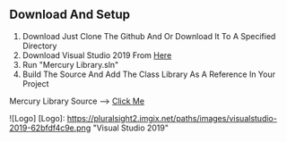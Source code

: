 ## Download And Setup

1. Download Just Clone The Github And Or Download It To A Specified Directory
2. Download Visual Studio 2019 From [Here](https://visualstudio.microsoft.com/downloads/)
3. Run "Mercury Library.sln"
4. Build The Source And Add The Class Library As A Reference In Your Project

Mercury Library Source --> [Click Me](https://github.com/Nihon-Development/Mercury-Library/tree/main/Mercury%20Library)

![Logo]
[Logo]: https://pluralsight2.imgix.net/paths/images/visualstudio-2019-62bfdf4c9e.png "Visual Studio 2019"
